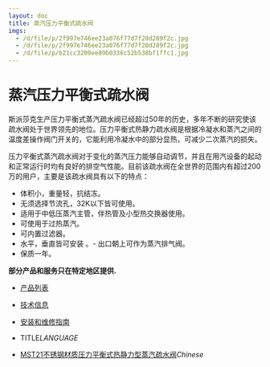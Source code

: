 ```yaml
---
layout: doc
title: 蒸汽压力平衡式疏水阀
imgs:
  - /d/file/p/2f997e746ee23a076f77d7f20d289f2c.jpg
  - /d/file/p/2f997e746ee23a076f77d7f20d289f2c.jpg
  - /d/file/p/b21cc3200ee89b0336c52b538bf1ffc1.jpg
---
```


# 蒸汽压力平衡式疏水阀

斯派莎克生产压力平衡式蒸汽疏水阀已经超过50年的历史，多年不断的研究使该疏水阀处于世界领先的地位。压力平衡式热静力疏水阀是根据冷凝水和蒸汽之间的温度差操作阀门开关的，它能利用冷凝水中的部分显热，可减少二次蒸汽的损失。

压力平衡式蒸汽疏水阀对于变化的蒸汽压力能够自动调节，并且在用汽设备的起动和正常运行时均有良好的排空气性能。目前该疏水阀在全世界的范围内有超过200万的用户，主要是该疏水阀具有以下的特点：

- 体积小，重量轻，抗结冻。
- 无须选择节流孔，32K以下皆可使用。
- 适用于中低压蒸汽主管，伴热管及小型热交换器使用。
- 可使用于过热蒸汽。
- 可内置过滤器。
- 水平，垂直皆可安装
  。- 出口朝上可作为蒸汽排气阀。
- 保质一年。

**部分产品和服务只在特定地区提供.**

- [产品列表](<javascript:navactive(1);>)
- [技术信息](<javascript:navactive(2);>)
- [安装和维修指南](<javascript:navactive(3);>)

- TITLE*LANGUAGE*
- [MST21不锈钢材质压力平衡式热静力型蒸汽疏水阀](/balanced-pressure/MST21.html 'MST21不锈钢材质压力平衡式热静力型蒸汽疏水阀')_Chinese_
